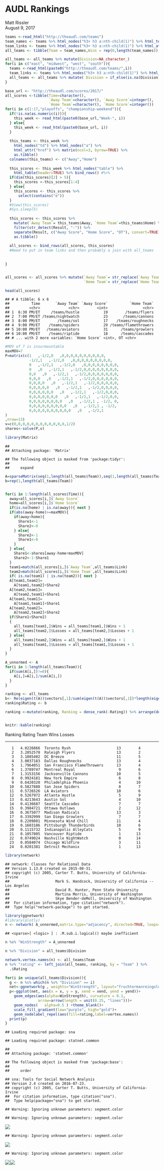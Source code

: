 # AUDL Rankings
Matt Rissler  
August 9, 2017  






```r
teams <-read_html("http://theaudl.com/teams")
team_names <- teams %>% html_nodes("h3+ h3 a:nth-child(1)") %>% html_text()
team_links <- teams %>% html_nodes("h3+ h3 a:nth-child(1)") %>% html_attr("href")
all_teams <- tibble(Team = team_names,Wins = rep(0,length(team_names)), Losses= rep(0,length(team_names)), Link=team_links)
```

```r
all_teams <- all_teams %>% mutate(Division=NA_character_)
for(i in c("east", "midwest", "west", "south")){
  teams <-read_html(paste0("http://theaudl.com/teams/",i))
  team_links <- teams %>% html_nodes("h3+ h3 a:nth-child(1)") %>% html_attr("href")
  all_teams <- all_teams %>% mutate( Division = if_else(is.na(Division),if_else( Link %in% team_links, i, NA_character_), Division))
}
```




```r
base_url <- "http://theaudl.com/scores/2017/"
all_scores <-tibble(Time=character(), 
                    `Away Team`=character(), `Away Score`=integer(),
                    `Home Team`=character(), `Home Score`=integer())
for(i in c(1:17,"playoffs", "championship-weekend")){
  if(!is.na(as.numeric(i))){
    this_week <- read_html(paste0(base_url,"Week-", i))
  } else{
    this_week <- read_html(paste0(base_url, i))
  }
  
  this_teams <- this_week %>% 
    html_nodes("td") %>% html_nodes("a") %>% 
    html_attr("href") %>% matrix(ncol=3, byrow=TRUE) %>% 
    as.tibble()
  colnames(this_teams) <- c("Away","Home")
  
  this_scores <- this_week %>% html_nodes("table") %>%
    html_table(header=TRUE) %>% bind_rows() #%>% 
  if(dim(this_scores)[2] > 5){
    this_scores <-this_scores[1:4]  
  } else{ 
    this_scores <- this_scores %>%
      select(contains("e"))
  }
  #View(this_scores)
  #Sys.sleep(5)
  
  this_scores <- this_scores %>% 
    mutate(`Away Team`= this_teams$Away, `Home Team`=this_teams$Home) %>%
    filter(str_detect(Result, "-")) %>%
    separate(Result, c("Away Score", "Home Score", "OT"), convert=TRUE) %>%
    as.tibble()
  
  all_scores <- bind_rows(all_scores, this_scores)
  #Need to put in team links and then probably a join with all_teams
  
  
}


all_scores <- all_scores %>% mutate(`Away Team`= str_replace(`Away Team`, "http://theaudl.com", ""),
                                    `Home Team`= str_replace(`Home Team`, "http://theaudl.com", ""))

head(all_scores)
```

```
## # A tibble: 6 x 6
##          Time       `Away Team` `Away Score`          `Home Team`
##         <chr>             <chr>        <int>                <chr>
## 1  6:30 PM/ET     /teams/hustle           19        /teams/flyers
## 2  7:00 PM/ET /teams/nightwatch           23       /teams/cannons
## 3  8:00 PM/ET        /teams/sol           17    /teams/roughnecks
## 4  9:00 PM/ET    /teams/spiders           29 /teams/flamethrowers
## 5 10:00 PM/ET   /teams/aviators           31      /teams/growlers
## 6 10:00 PM/ET    /teams/riptide           18      /teams/cascades
## # ... with 2 more variables: `Home Score` <int>, OT <chr>
```


```r
#MOV of 7 is insurmountable
maxMOV=7
P=matrix(c(1   ,-1/2,0   ,0,0,0,0,0,0,0,0,0,0,
           -1/2,1   ,-1/2,0   ,0,0,0,0,0,0,0,0,0,
           0   ,-1/2,1   ,-1/2,0   ,0,0,0,0,0,0,0,0,
           0   ,0   ,-1/2,1   ,-1/2,0,0,0,0,0,0,0,0,
           0,0   ,0   ,-1/2,1   ,-1/2,0,0,0,0,0,0,0,
           0,0,0   ,0   ,-1/2,1   ,-1/2,0,0,0,0,0,0,
           0,0,0,0   ,0   ,-1/2,1   ,-1/2,0,0,0,0,0,
           0,0,0,0,0   ,0   ,-1/2,1   ,-1/2,0,0,0,0,
           0,0,0,0,0,0   ,0   ,-1/2,1   ,-1/2,0,0,0,
           0,0,0,0,0,0,0   ,0   ,-1/2,1   ,-1/2,0,0,
           0,0,0,0,0,0,0,0   ,0   ,-1/2,1 , -1/2, 0,
           0,0,0,0,0,0,0,0,0   ,0   ,-1/2,1 , -1/2,
           0,0,0,0,0,0,0,0,0,0   ,0   ,-1/2,1 
)
,nrow=13)
v=c(0,0,0,0,0,0,0,0,0,0,0,0,1/2)
shares<-solve(P,v)

library(Matrix)
```

```
## 
## Attaching package: 'Matrix'
```

```
## The following object is masked from 'package:tidyr':
## 
##     expand
```

```r
A=sparseMatrix(seq(1,length(all_teams$Team)),seq(1,length(all_teams$Team)),x=0)
b=rep(1,length(all_teams$Team))


for(i in 1:length(all_scores$Time)){
  away=all_scores[i,]$`Away Score`
  home=all_scores[i,]$`Home Score`
  if(is.na(home) | is.na(away)){ next }
  if(abs(away-home)>=maxMOV){
    if(away>home){
      Share1<-1
      Share2<-0
    } else{
      Share2<-1
      Share1<-0
    }
  } else{
    Share1<-shares[away-home+maxMOV]
    Share2<-1-Share1
  }
  team1=match(all_scores[i,]$`Away Team`,all_teams$Link)
  team2=match(all_scores[i,]$`Home Team`,all_teams$Link)
  if( is.na(team1) | is.na(team2)){ next }
  A[team1,team2]=
    A[team1,team2]+Share2
  A[team2,team1]=
    A[team2,team1]+Share1
  A[team1,team1]=
    A[team1,team1]+Share1
  A[team2,team2]=
    A[team2,team2]+Share2
  if(Share1>Share2)
  {
    all_teams[team1,]$Wins = all_teams[team1,]$Wins + 1
    all_teams[team2,]$Losses = all_teams[team2,]$Losses + 1
  } else{
    all_teams[team2,]$Wins = all_teams[team2,]$Wins + 1
    all_teams[team1,]$Losses = all_teams[team1,]$Losses + 1
  }
}
```


```r
A_unnormed <- A
for(i in 1:length(all_teams$Team)){
  if(sum(A[i,])!=0){ 
    A[i,]=A[i,]/sum(A[i,])
  }
}

ranking <- all_teams
b<- Re(eigen(t(A))$vectors[,1]/sum(eigen(t(A))$vectors[,1])*length(eigen(t(A))$vectors[,1]))
ranking$Rating <- b

ranking <-mutate(ranking, Ranking = dense_rank(-Rating)) %>% arrange(desc(Rating)) %>% select(Ranking, Rating, Team:Losses)


knitr::kable(ranking)
```



 Ranking      Rating  Team                           Wins   Losses
--------  ----------  ----------------------------  -----  -------
       1   4.0226866  Toronto Rush                     13        4
       2   3.2852578  Raleigh Flyers                   13        2
       3   3.1885402  DC Breeze                        11        5
       4   3.0037183  Dallas Roughnecks                13        4
       5   1.7964051  San Francisco FlameThrowers      13        4
       6   1.3789747  Montreal Royal                    9        6
       7   1.3153156  Jacksonville Cannons             10        5
       8   0.9924181  New York Empire                   6        8
       9   0.6420320  Philadelphia Phoenix              4       10
      10   0.5827888  San Jose Spiders                  8        7
      11   0.5726526  LA Aviators                      10        6
      12   0.5267972  Atlanta Hustle                    5        9
      13   0.4213643  Austin Sol                        4       10
      14   0.4136687  Seattle Cascades                  7        7
      15   0.3984721  Ottawa Outlaws                    2       12
      16   0.3675077  Madison Radicals                 13        3
      17   0.3392999  San Diego Growlers                7        7
      18   0.2209801  Minnesota Wind Chill             11        4
      19   0.1603186  Pittsburgh Thunderbirds          10        6
      20   0.1115732  Indianapolis AlleyCats            5        9
      21   0.1057805  Vancouver Riptide                 1       13
      22   0.0749024  Nashville NightWatch              0       14
      23   0.0584074  Chicago Wildfire                  3       11
      24   0.0201381  Detroit Mechanix                  1       13



```r
library(network)
```

```
## network: Classes for Relational Data
## Version 1.13.0 created on 2015-08-31.
## copyright (c) 2005, Carter T. Butts, University of California-Irvine
##                     Mark S. Handcock, University of California -- Los Angeles
##                     David R. Hunter, Penn State University
##                     Martina Morris, University of Washington
##                     Skye Bender-deMoll, University of Washington
##  For citation information, type citation("network").
##  Type help("network-package") to get started.
```

```r
library(ggnetwork)
#library(plotly)
n <- network( A_unnormed,matrix.type="adjacency", directed=TRUE, loops=TRUE)
```

```
## <sparse>[ <logic> ] : .M.sub.i.logical() maybe inefficient
```

```r
n %e% "WinStrength" = A_unnormed

n %v% "Division" = all_teams$Division

network.vertex.names(n) <- all_teams$Team
n %v% "rating" <- left_join(all_teams, ranking, by = "Team" ) %>%
  .$Rating

for(i in unique(all_teams$Division)){
  g <- n %s% which(n %v% "Division" == i)
  net<-ggnetwork(g , weights="WinStrength", layout="fruchtermanreingold")
  p<-ggplot(net, aes(x = x, y = y, xend = xend, yend = yend))+
    geom_edges(aes(alpha=WinStrength), curvature = 0.1, 
               arrow=arrow(length = unit(0.25, "lines")))+
    geom_nodes(   alpha=0.5 ) +theme_blank()+
    scale_fill_gradient(low="purple", high="gold")+
    geom_nodelabel_repel(aes(fill=rating,label=vertex.names))
  print(p)
}
```

```
## Loading required package: sna
```

```
## Loading required package: statnet.common
```

```
## 
## Attaching package: 'statnet.common'
```

```
## The following object is masked from 'package:base':
## 
##     order
```

```
## sna: Tools for Social Network Analysis
## Version 2.4 created on 2016-07-23.
## copyright (c) 2005, Carter T. Butts, University of California-Irvine
##  For citation information, type citation("sna").
##  Type help(package="sna") to get started.
```

```
## Warning: Ignoring unknown parameters: segment.color

## Warning: Ignoring unknown parameters: segment.color
```

![](AUDLRankings_files/figure-html/unnamed-chunk-1-1.png)<!-- -->

```
## Warning: Ignoring unknown parameters: segment.color
```

![](AUDLRankings_files/figure-html/unnamed-chunk-1-2.png)<!-- -->

```
## Warning: Ignoring unknown parameters: segment.color
```

![](AUDLRankings_files/figure-html/unnamed-chunk-1-3.png)<!-- -->![](AUDLRankings_files/figure-html/unnamed-chunk-1-4.png)<!-- -->

